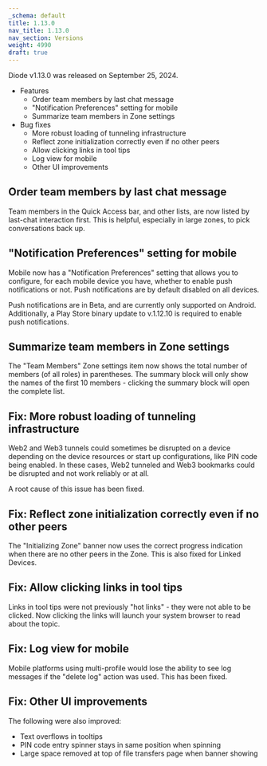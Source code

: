 ```yaml
---
_schema: default
title: 1.13.0
nav_title: 1.13.0
nav_section: Versions
weight: 4990
draft: true
---
```

Diode v1.13.0 was released on September 25, 2024.

* Features
  * Order team members by last chat message&nbsp;
  * "Notification Preferences" setting for mobile
  * Summarize team members in Zone settings
* Bug fixes
  * More robust loading of tunneling infrastructure
  * Reflect zone initialization correctly even if no other peers
  * Allow clicking links in tool tips
  * Log view for mobile
  * Other UI improvements

## Order team members by last chat message

Team members in the Quick Access bar, and other lists, are now listed by last-chat interaction first.  This is helpful, especially in large zones, to pick conversations back up.

## "Notification Preferences" setting for mobile

Mobile now has a "Notification Preferences" setting that allows you to configure, for each mobile device you have, whether to enable push notifications or not.  Push notifications are by default disabled on all devices.

Push notifications are in Beta, and are currently only supported on Android.  Additionally, a Play Store binary update to v.1.12.10 is required to enable push notifications.

## Summarize team members in Zone settings

The "Team Members" Zone settings item now shows the total number of members (of all roles) in parentheses.  The summary block will only show the names of the first 10 members - clicking the summary block will open the complete list.

## Fix: More robust loading of tunneling infrastructure

Web2 and Web3 tunnels could sometimes be disrupted on a device depending on the device resources or start up configurations, like PIN code being enabled.  In these cases, Web2 tunneled and Web3 bookmarks could be disrupted and not work reliably or at all.

A root cause of this issue has been fixed.

## Fix: Reflect zone initialization correctly even if no other peers

The "Initializing Zone" banner now uses the correct progress indication when there are no other peers in the Zone.  This is also fixed for Linked Devices.

## Fix: Allow clicking links in tool tips

Links in tool tips were not previously "hot links" - they were not able to be clicked.  Now clicking the links will launch your system browser to read about the topic.

## Fix: Log view for mobile

Mobile platforms using multi-profile would lose the ability to see log messages if the "delete log" action was used.  This has been fixed.

## Fix: Other UI improvements

The following were also improved:

* Text overflows in tooltips
* PIN code entry spinner stays in same position when spinning
* Large space removed at top of file transfers page when banner showing